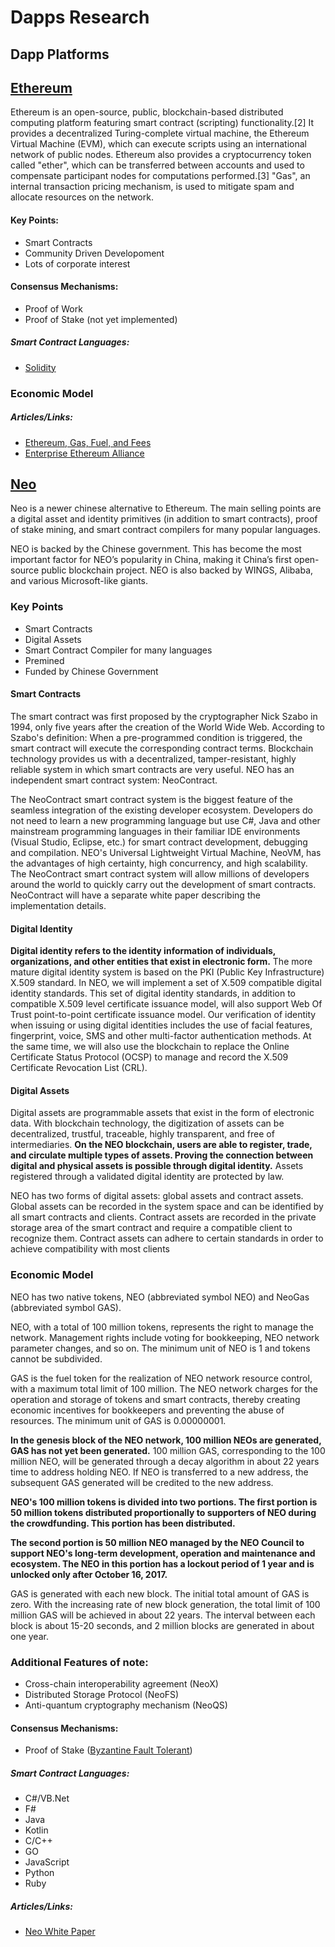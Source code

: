 # Dapps Research

## Dapp Platforms

## [Ethereum](https://www.ethereum.org/)

Ethereum is an open-source, public, blockchain-based distributed computing 
platform featuring smart contract (scripting) functionality.[2] It provides
a decentralized Turing-complete virtual machine, the Ethereum Virtual Machine 
(EVM), which can execute scripts using an international network of public nodes.
Ethereum also provides a cryptocurrency token called "ether", which can be 
transferred between accounts and used to compensate participant nodes for 
computations performed.[3] "Gas", an internal transaction pricing mechanism, is
used to mitigate spam and allocate resources on the network.

#### Key Points:
  * Smart Contracts
  * Community Driven Developoment
  * Lots of corporate interest

#### Consensus Mechanisms:
  * Proof of Work
  * Proof of Stake (not yet implemented)

##### Smart Contract Languages:
 * [Solidity](https://solidity.readthedocs.io/en/develop/)

### Economic Model


##### Articles/Links:

 * [Ethereum, Gas, Fuel, and Fees](https://media.consensys.net/ethereum-gas-fuel-and-fees-3333e17fe1dc)
 * [Enterprise Ethereum Alliance](https://entethalliance.org/)



## [Neo](https://www.neo.org)

Neo is a newer chinese alternative to Ethereum. The main selling points are
a digital asset and identity primitives (in addition to smart contracts),
proof of stake mining, and smart contract compilers for many popular languages.

NEO is backed by the Chinese government. This has become the most important
factor for NEO’s popularity in China, making it China’s first open-source public
blockchain project. NEO is also backed by WINGS, Alibaba, and various
Microsoft-like giants.  

### Key Points

  * Smart Contracts
  * Digital Assets
  * Smart Contract Compiler for many languages
  * Premined
  * Funded by Chinese Government

#### Smart Contracts

The smart contract was first proposed by the cryptographer Nick Szabo in 1994,
only five years after the creation of the World Wide Web. According to Szabo's
definition: When a pre-programmed condition is triggered, the smart contract
will execute the corresponding contract terms. Blockchain technology provides
us with a decentralized, tamper-resistant, highly reliable system in which
smart contracts are very useful. NEO has an independent smart contract system:
NeoContract.

The NeoContract smart contract system is the biggest feature of the seamless
integration of the existing developer ecosystem. Developers do not need to
learn a new programming language but use C#, Java and other mainstream
programming languages in their familiar IDE environments (Visual Studio,
Eclipse, etc.) for smart contract development, debugging and compilation.
NEO's Universal Lightweight Virtual Machine, NeoVM, has the advantages of high
certainty, high concurrency, and high scalability. The NeoContract smart
contract system will allow millions of developers around the world to quickly
carry out the development of smart contracts. NeoContract will have a separate
white paper describing the implementation details.

#### Digital Identity

**Digital identity refers to the identity information of individuals,
organizations, and other entities that exist in electronic form.** The more
mature digital identity system is based on the PKI (Public Key Infrastructure)
X.509 standard. In NEO, we will implement a set of X.509 compatible digital
identity standards. This set of digital identity standards, in addition to
compatible X.509 level certificate issuance model, will also support Web Of
Trust point-to-point certificate issuance model. Our verification of identity
when issuing or using digital identities includes the use of facial features,
fingerprint, voice, SMS and other multi-factor authentication methods. At the
same time, we will also use the blockchain to replace the Online Certificate
Status Protocol (OCSP) to manage and record the X.509 Certificate Revocation
List (CRL).

#### Digital Assets

Digital assets are programmable assets that exist in the form of electronic
data.  With blockchain technology, the digitization of assets can be
decentralized, trustful, traceable, highly transparent, and free of
intermediaries. **On the NEO blockchain, users are able to register, trade, and
circulate multiple types of assets. Proving the connection between digital and
physical assets is possible through digital identity.** Assets registered through
a validated digital identity are protected by law. 

NEO has two forms of digital assets: global assets and contract assets. Global
assets can be recorded in the system space and can be identified by all smart
contracts and clients. Contract assets are recorded in the private storage area
of the smart contract and require a compatible client to recognize them.
Contract assets can adhere to certain standards in order to achieve
compatibility with most clients 

### Economic Model

NEO has two native tokens, NEO (abbreviated symbol NEO) and NeoGas (abbreviated
symbol GAS).

NEO, with a total of 100 million tokens, represents the right to manage the
network. Management rights include voting for bookkeeping, NEO network parameter
changes, and so on. The minimum unit of NEO is 1 and tokens cannot be
subdivided.

GAS is the fuel token for the realization of NEO network resource control, with
a maximum total limit of 100 million. The NEO network charges for the operation
and storage of tokens and smart contracts, thereby creating economic incentives
for bookkeepers and preventing the abuse of resources. The minimum unit of GAS
is 0.00000001.

**In the genesis block of the NEO network, 100 million NEOs are generated, GAS has
not yet been generated.** 100 million GAS, corresponding to the 100 million NEO,
will be generated through a decay algorithm in about 22 years time to address
holding NEO. If NEO is transferred to a new address, the subsequent GAS
generated will be credited to the new address.

**NEO's 100 million tokens is divided into two portions. The first portion is 50
million tokens distributed proportionally to supporters of NEO during the
crowdfunding. This portion has been distributed.**

**The second portion is 50 million NEO managed by the NEO Council to support NEO's
long-term development, operation and maintenance and ecosystem. The NEO in this
portion has a lockout period of 1 year and is unlocked only after October 16,
2017.**

GAS is generated with each new block. The initial total amount of GAS is zero.
With the increasing rate of new block generation, the total limit of 100 million
GAS will be achieved in about 22 years. The interval between each block is about
15-20 seconds, and 2 million blocks are generated in about one year.


### Additional Features of note:

  * Cross-chain interoperability agreement (NeoX)
  * Distributed Storage Protocol (NeoFS)
  * Anti-quantum cryptography mechanism (NeoQS)

#### Consensus Mechanisms:
  * Proof of Stake ([Byzantine Fault Tolerant](https://en.wikipedia.org/wiki/Byzantine_fault_tolerance))

#####  Smart Contract Languages:
  * C#/VB.Net
  * F#
  * Java
  * Kotlin
  * C/C++
  * GO
  * JavaScript
  * Python
  * Ruby 

##### Articles/Links:
  * [Neo White Paper](http://docs.neo.org/en-us/index.html)
